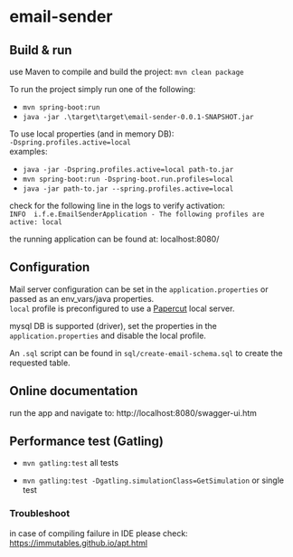 # email-sender


## Build & run
use Maven to compile and build the project: `mvn clean package`

To run the project simply run one of the following:
 * `mvn spring-boot:run`
 * `java -jar .\target\target\email-sender-0.0.1-SNAPSHOT.jar`

To use local properties (and in memory DB):  
`-Dspring.profiles.active=local`  
examples:  
* `java -jar -Dspring.profiles.active=local path-to.jar`
* `mvn spring-boot:run -Dspring-boot.run.profiles=local`
* `java -jar path-to.jar --spring.profiles.active=local`

check for the following line in the logs to verify activation:  
`INFO  i.f.e.EmailSenderApplication - The following profiles are active: local`

the running application can be found at: localhost:8080/ 

## Configuration
Mail server configuration can be set in the `application.properties` or passed 
as an env_vars/java properties.  
`local` profile is preconfigured to use a [Papercut](https://github.com/ChangemakerStudios/Papercut) local server.


mysql DB is supported (driver), set the properties in the `application.properties` 
and disable the local profile. 
 
An `.sql` script can be found in `sql/create-email-schema.sql` to create the requested table.

## Online documentation
run the app and navigate to:
http://localhost:8080/swagger-ui.htm

## Performance test (Gatling)
* `mvn gatling:test` all tests   

* `mvn gatling:test -Dgatling.simulationClass=GetSimulation` or single test

### Troubleshoot
in case of compiling failure in IDE please check: https://immutables.github.io/apt.html